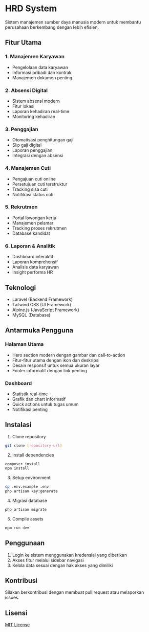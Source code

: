 # HRD System

Sistem manajemen sumber daya manusia modern untuk membantu perusahaan berkembang dengan lebih efisien.

## Fitur Utama

### 1. Manajemen Karyawan

-   Pengelolaan data karyawan
-   Informasi pribadi dan kontrak
-   Manajemen dokumen penting

### 2. Absensi Digital

-   Sistem absensi modern
-   Fitur lokasi
-   Laporan kehadiran real-time
-   Monitoring kehadiran

### 3. Penggajian

-   Otomatisasi penghitungan gaji
-   Slip gaji digital
-   Laporan penggajian
-   Integrasi dengan absensi

### 4. Manajemen Cuti

-   Pengajuan cuti online
-   Persetujuan cuti terstruktur
-   Tracking sisa cuti
-   Notifikasi status cuti

### 5. Rekrutmen

-   Portal lowongan kerja
-   Manajemen pelamar
-   Tracking proses rekrutmen
-   Database kandidat

### 6. Laporan & Analitik

-   Dashboard interaktif
-   Laporan komprehensif
-   Analisis data karyawan
-   Insight performa HR

## Teknologi

-   Laravel (Backend Framework)
-   Tailwind CSS (UI Framework)
-   Alpine.js (JavaScript Framework)
-   MySQL (Database)

## Antarmuka Pengguna

### Halaman Utama

-   Hero section modern dengan gambar dan call-to-action
-   Fitur-fitur utama dengan ikon dan deskripsi
-   Desain responsif untuk semua ukuran layar
-   Footer informatif dengan link penting

### Dashboard

-   Statistik real-time
-   Grafik dan chart informatif
-   Quick actions untuk tugas umum
-   Notifikasi penting

## Instalasi

1. Clone repository

```bash
git clone [repository-url]
```

2. Install dependencies

```bash
composer install
npm install
```

3. Setup environment

```bash
cp .env.example .env
php artisan key:generate
```

4. Migrasi database

```bash
php artisan migrate
```

5. Compile assets

```bash
npm run dev
```

## Penggunaan

1. Login ke sistem menggunakan kredensial yang diberikan
2. Akses fitur melalui sidebar navigasi
3. Kelola data sesuai dengan hak akses yang dimiliki

## Kontribusi

Silakan berkontribusi dengan membuat pull request atau melaporkan issues.

## Lisensi

[MIT License](LICENSE)
